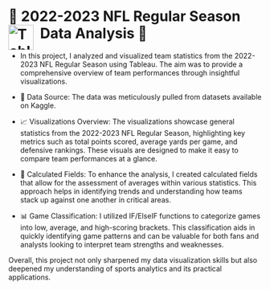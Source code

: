 # 🏈 2022-2023 NFL Regular Season Data Analysis 🏈 <img align="left" alt="Tableau" width="50px" style="padding-right:10px;" src="https://img.icons8.com/?size=100&id=9Kvi1p1F0tUo&format=png&color=000000" />
- In this project, I analyzed and visualized team statistics from the 2022-2023 NFL Regular Season using Tableau. The aim was to provide a comprehensive overview of team performances through insightful visualizations.

- 🧠 Data Source:
The data was meticulously pulled from datasets available on Kaggle. 

- 📈 Visualizations Overview:
The visualizations showcase general statistics from the 2022-2023 NFL Regular Season, highlighting key metrics such as total points scored, average yards per game, and defensive rankings. These visuals are designed to make it easy to compare team performances at a glance.

- 📃 Calculated Fields:
To enhance the analysis, I created calculated fields that allow for the assessment of averages within various statistics. This approach helps in identifying trends and understanding how teams stack up against one another in critical areas.

- 📊 Game Classification:
I utilized IF/ElseIF functions to categorize games into low, average, and high-scoring brackets. This classification aids in quickly identifying game patterns and can be valuable for both fans and analysts looking to interpret team strengths and weaknesses.

Overall, this project not only sharpened my data visualization skills but also deepened my understanding of sports analytics and its practical applications.
